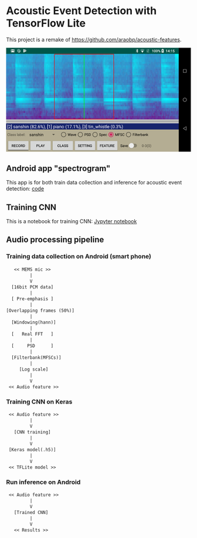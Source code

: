 # Acoustic Event Detection with TensorFlow Lite

This project is a remake of https://github.com/araobp/acoustic-features.

![android_app](./doc/android_app.png)

## Android app "spectrogram"

This app is for both train data collection and inference for acoustic event detection: [code](./android)

## Training CNN

This is a notebook for training CNN: [Jypyter notebook](./keras/training.ipynb)

## Audio processing pipeline

### Training data collection on Android (smart phone)

```
   << MEMS mic >>
         |
         V
  [16bit PCM data]
         |
  [ Pre-emphasis ]
         |
[Overlapping frames (50%)]
         |
  [Windowing(hann)]
         |
  [   Real FFT   ]
         |
  [     PSD      ]
         |
  [Filterbank(MFSCs)]
         |
     [Log scale]
         |
         V
 << Audio feature >>

```

### Training CNN on Keras

```
 << Audio feature >>
         |
         V
   [CNN training]
         |
         V
 [Keras model(.h5)]
         |
         V
 << TFLite model >>

```

### Run inference on Android

```
 << Audio feature >>
         |
         V
   [Trained CNN]
         |
         V
   << Results >>
```
